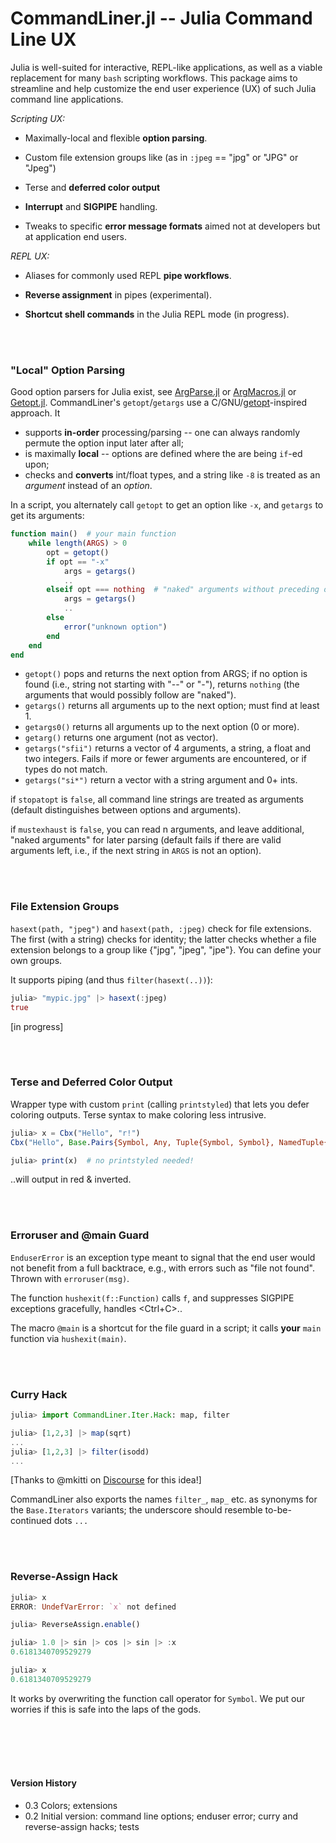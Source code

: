 # CommandLiner.jl -- Julia Command Line UX

Julia is well-suited for interactive, REPL-like applications, as well as a viable replacement for many `bash` scripting workflows. This package aims to streamline and help customize the end user experience (UX) of such Julia command line applications.

*Scripting UX:*

* Maximally-local and flexible **option parsing**.

* Custom file extension groups like (as in `:jpeg` == "jpg" or "JPG" or "Jpeg")

* Terse and **deferred color output**

* **Interrupt** and **SIGPIPE** handling.

* Tweaks to specific **error message formats** aimed not at developers but at application end users.

*REPL UX:*

* Aliases for commonly used REPL **pipe workflows**.

* **Reverse assignment** in pipes (experimental).

* **Shortcut shell commands** in the Julia REPL mode (in progress).

<br>
<br>



### "Local" Option Parsing

Good option parsers for Julia exist, see [ArgParse.jl](https://github.com/carlobaldassi/ArgParse.jl) or [ArgMacros.jl](https://github.com/zachmatson/ArgMacros.jl) or [Getopt.jl](https://github.com/attractivechaos/Getopt.jl). CommandLiner's `getopt`/`getargs` use a C/GNU/[getopt](https://www.gnu.org/software/libc/manual/html_node/Getopt.html)-inspired approach. It
- supports **in-order** processing/parsing -- one can always randomly permute the option input later after all;
- is maximally **local** -- options are defined where the are being `if`-ed upon;
- checks and **converts** int/float types, and a string like `-8` is treated as an *argument* instead of an *option*.

In a script, you alternately call `getopt` to get an option like `-x`, and `getargs` to get its arguments:
```julia
function main()  # your main function
    while length(ARGS) > 0
        opt = getopt()
        if opt == "-x"
            args = getargs()
            ..
        elseif opt === nothing  # "naked" arguments without preceding option
            args = getargs()
            ..
        else
            error("unknown option")
        end
    end
end
```

- `getopt()` pops and returns the next option from ARGS; if no option is found (i.e., string not starting with "--" or "-"), returns `nothing` (the arguments that would possibly follow are "naked").
- `getargs()` returns all arguments up to the next option; must find at least 1.
- `getargs0()` returns all arguments up to the next option (0 or more).
- `getarg()` returns one argument (not as vector).
- `getargs("sfii")` returns a vector of 4 arguments, a string, a float and two integers. Fails if more or fewer arguments are encountered, or if types do not match.
- `getargs("si*")` return a vector with a string argument and 0+ ints.

if `stopatopt` is `false`, all command line strings are treated as arguments (default distinguishes between options and arguments).

if `mustexhaust` is `false`, you can read n arguments, and leave additional, "naked arguments" for later parsing (default fails if there are valid arguments left, i.e., if the next string in `ARGS` is not an option).

<br>
<br>



### File Extension Groups

`hasext(path, "jpeg")` and `hasext(path, :jpeg)` check for file extensions. The first (with a string) checks for identity; the latter checks whether a file extension belongs to a group like {"jpg", "jpeg", "jpe"}. You can define your own groups.

It supports piping (and thus `filter(hasext(..))`):

```julia
julia> "mypic.jpg" |> hasext(:jpeg)
true
```

[in progress]

<br>
<br>



### Terse and Deferred Color Output

Wrapper type with custom `print` (calling `printstyled`) that lets you defer coloring outputs. Terse syntax to make coloring less intrusive.

```julia
julia> x = Cbx("Hello", "r!")
Cbx("Hello", Base.Pairs{Symbol, Any, Tuple{Symbol, Symbol}, NamedTuple{(:color, :reverse), Tuple{Symbol, Bool}}}(:color => :light_red, :reverse => true))

julia> print(x)  # no printstyled needed!
```
..will output in red & inverted.

<br>
<br>



### Erroruser and @main Guard

`EnduserError` is an exception type meant to signal that the end user would not benefit from a full backtrace, e.g., with errors such as "file not found". Thrown with `erroruser(msg)`.

The function `hushexit(f::Function)` calls `f`, and suppresses SIGPIPE exceptions gracefully, handles <Ctrl+C>..

The macro `@main` is a shortcut for the file guard in a script; it calls **your** `main` function via `hushexit(main)`.

<br>
<br>



### Curry Hack

```julia
julia> import CommandLiner.Iter.Hack: map, filter

julia> [1,2,3] |> map(sqrt)
...
julia> [1,2,3] |> filter(isodd)
...
```

[Thanks to @mkitti on [Discourse](https://discourse.julialang.org/t/enlistment-for-corsairing-the-map-function-in-repl-main-only/96768) for this idea!]

CommandLiner also exports the names `filter_`, `map_` etc. as synonyms for the `Base.Iterators` variants; the underscore should resemble to-be-continued dots `...` 

<br>
<br>



### Reverse-Assign Hack

```julia
julia> x
ERROR: UndefVarError: `x` not defined

julia> ReverseAssign.enable()

julia> 1.0 |> sin |> cos |> sin |> :x
0.6181340709529279

julia> x
0.6181340709529279
```
It works by overwriting the function call operator for `Symbol`. We put our worries if this is safe into the laps of the gods.




<br>
<br>
<br>
<br>

#### Version History
* 0.3 Colors; extensions
* 0.2 Initial version: command line options; enduser error; curry and reverse-assign hacks; tests